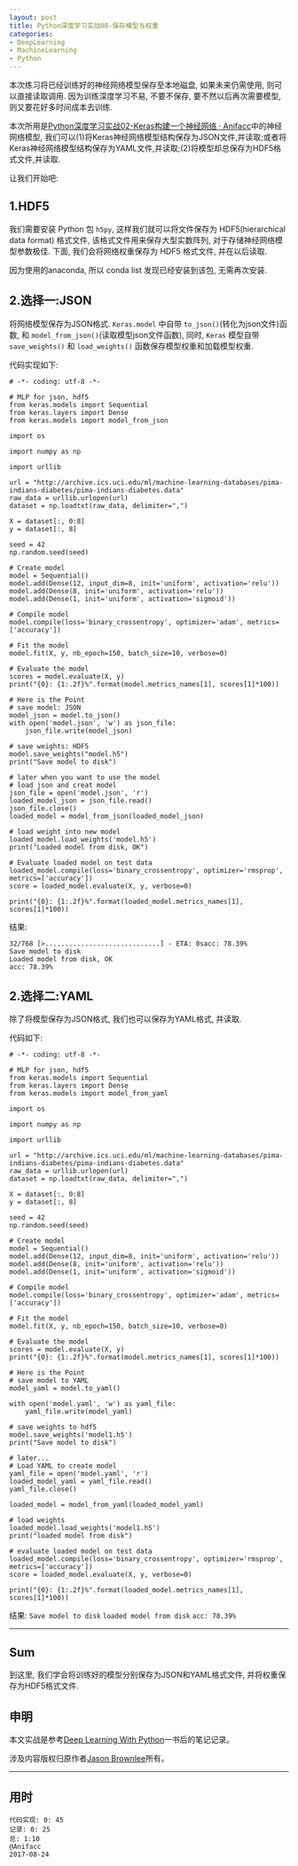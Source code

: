 ```yaml
---
layout: post
title: Python深度学习实战08-保存模型与权重
categories:
- DeepLearning
- MachineLearning
- Python
---
```


本次练习将已经训练好的神经网络模型保存至本地磁盘, 如果未来仍需使用, 则可以直接读取调用. 因为训练深度学习不易, 不要不保存, 要不然以后再次需要模型, 则又要花好多时间成本去训练.

本次所用是[Python深度学习实战02-Keras构建一个神经网络 · Anifacc](https://anifacc.github.io/deeplearning/machinelearning/python/2017/08/08/Pima-Indians-NN-practicing/)中的神经网络模型, 我们可以(1)将Keras神经网络模型结构保存为JSON文件,并读取;或者将Keras神经网络模型结构保存为YAML文件,并读取;(2)将模型却总保存为HDF5格式文件,并读取.

让我们开始吧:

## 1.HDF5

我们需要安装 Python 包 `h5py`, 这样我们就可以将文件保存为 HDF5(hierarchical data format) 格式文件, 该格式文件用来保存大型实数阵列, 对于存储神经网络模型参数极佳. 下面, 我们会将网络权重保存为 HDF5 格式文件, 并在以后读取.

因为使用的anaconda, 所以 conda list 发现已经安装到该包, 无需再次安装.

## 2.选择一:JSON

将网络模型保存为JSON格式. `Keras.model` 中自带 `to_json()`(转化为json文件)函数, 和 `model_from_json()`(读取模型json文件函数), 同时, `Keras` 模型自带`save_weights()` 和 `load_weights()` 函数保存模型权重和加载模型权重.

代码实现如下:
```
# -*- coding: utf-8 -*-

# MLP for json, hdf5
from keras.models import Sequential
from keras.layers import Dense
from keras.models import model_from_json

import os

import numpy as np

import urllib

url = "http://archive.ics.uci.edu/ml/machine-learning-databases/pima-indians-diabetes/pima-indians-diabetes.data"
raw_data = urllib.urlopen(url)
dataset = np.loadtxt(raw_data, delimiter=",")

X = dataset[:, 0:8]
y = dataset[:, 8]

seed = 42
np.random.seed(seed)

# Create model
model = Sequential()
model.add(Dense(12, input_dim=8, init='uniform', activation='relu'))
model.add(Dense(8, init='uniform', activation='relu'))
model.add(Dense(1, init='uniform', activation='sigmoid'))

# Compile model
model.compile(loss='binary_crossentropy', optimizer='adam', metrics=['accuracy'])

# Fit the model
model.fit(X, y, nb_epoch=150, batch_size=10, verbose=0)

# Evaluate the model
scores = model.evaluate(X, y)
print("{0}: {1:.2f}%".format(model.metrics_names[1], scores[1]*100))

# Here is the Point
# save model: JSON
model_json = model.to_json()
with open('model.json', 'w') as json_file:
    json_file.write(model_json)

# save weights: HDF5
model.save_weights("model.h5")
print("Save model to disk")

# later when you want to use the model
# load json and creat model
json_file = open('model.json', 'r')
loaded_model_json = json_file.read()
json_file.close()
loaded_model = model_from_json(loaded_model_json)

# load weight into new model
loaded_model.load_weights('model.h5')
print("Loaded model from disk, OK")

# Evaluate loaded model on test data
loaded_model.compile(loss='binary_crossentropy', optimizer='rmsprop', metrics=['accuracy'])
score = loaded_model.evaluate(X, y, verbose=0)

print("{0}: {1:.2f}%".format(loaded_model.metrics_names[1], scores[1]*100))
```

结果:

`32/768 [>.............................] - ETA: 0sacc: 78.39%`      
`Save model to disk`    
`Loaded model from disk, OK`   
`acc: 78.39%`

## 2.选择二:YAML

除了将模型保存为JSON格式, 我们也可以保存为YAML格式, 并读取.

代码如下:
```
# -*- coding: utf-8 -*-

# MLP for json, hdf5
from keras.models import Sequential
from keras.layers import Dense
from keras.models import model_from_yaml

import os

import numpy as np

import urllib

url = "http://archive.ics.uci.edu/ml/machine-learning-databases/pima-indians-diabetes/pima-indians-diabetes.data"
raw_data = urllib.urlopen(url)
dataset = np.loadtxt(raw_data, delimiter=",")

X = dataset[:, 0:8]
y = dataset[:, 8]

seed = 42
np.random.seed(seed)

# Create model
model = Sequential()
model.add(Dense(12, input_dim=8, init='uniform', activation='relu'))
model.add(Dense(8, init='uniform', activation='relu'))
model.add(Dense(1, init='uniform', activation='sigmoid'))

# Compile model
model.compile(loss='binary_crossentropy', optimizer='adam', metrics=['accuracy'])

# Fit the model
model.fit(X, y, nb_epoch=150, batch_size=10, verbose=0)

# Evaluate the model
scores = model.evaluate(X, y)
print("{0}: {1:.2f}%".format(model.metrics_names[1], scores[1]*100))

# Here is the Point
# save model to YAML
model_yaml = model.to_yaml()

with open('model.yaml', 'w') as yaml_file:
    yaml_file.write(model_yaml)

# save weights to hdf5
model.save_weights('model1.h5')
print("Save model to disk")

# later...
# Load YAML to create model
yaml_file = open('model.yaml', 'r')
loaded_model_yaml = yaml_file.read()
yaml_file.close()

loaded_model = model_from_yaml(loaded_model_yaml)

# load weights
loaded_model.load_weights('model1.h5')
print("loaded model from disk")

# evaluate loaded model on test data
loaded_model.compile(loss='binary_crossentropy', optimizer='rmsprop', metrics=['accuracy'])
score = loaded_model.evaluate(X, y, verbose=0)

print("{0}: {1:.2f}%".format(loaded_model.metrics_names[1], scores[1]*100))
```

结果:
`Save model to disk`
`loaded model from disk`
`acc: 78.39%`

---

## Sum

到这里, 我们学会将训练好的模型分别保存为JSON和YAML格式文件, 并将权重保存为HDF5格式文件.

## 申明

本文实战是参考[Deep Learning With Python](https://machinelearningmastery.com/deep-learning-with-python/)一书后的笔记记录。

涉及内容版权归原作者[Jason Brownlee](http://machinelearningmastery.com/about/)所有。

---

## 用时

```
代码实现: 0: 45
记录: 0: 25
总: 1:10
@Anifacc
2017-08-24
```
